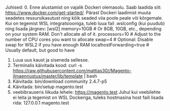 Juhised:
  0. Enne alustamist on vajalik Dockeri olemasolu. Saab laadida siit: https://www.docker.com/get-started/.
    Pärast Dockeri laadimist muuta seadetes ressursikasutust ning kõik seaded viia poole peale või kõrgemale. 
    Kui on tegemist WSL integratsiooniga, tuleb luua fail .wslconfig (kui puudub) ning lisada järgnev:
    [wsl2]
    memory=10GB   # Or 8GB, 10GB, etc., depending on your system RAM. Don't allocate all of it.
    processors=10 # Adjust to the number of CPU cores you want to allocate
    swap=4       # Optional: Disable swap for WSL2 if you have enough RAM
    localhostForwarding=true # Usually default, but good to have
    
  1. Luua uus kaust ja siseneda sellesse.
  2. Terminalis käivitada kood: curl -s https://raw.githubusercontent.com/mattias30//Magento-ilmaennustus/master/lib/template | bash
  3. Käivitada: bin/download community 2.4.7-p5
  4. Käivitada: bin/setup magento.test
  5. veebibrauseris liikuda lehele: https://magento.test
     Juhul kui veebilehte ei leita ja tegemist on WSL Dockeriga, tuleks hostmasina host faili lisada rida: 127.0.0.1 magento.test
